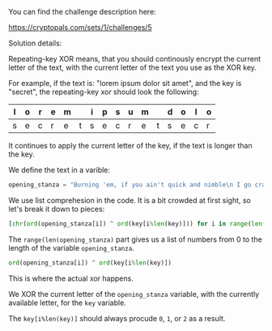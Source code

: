You can find the challenge description here:

https://cryptopals.com/sets/1/challenges/5

Solution details:

Repeating-key XOR means, that you should continously encrypt the current letter of the text, with the current letter of the text you use as the XOR key.

For example, if the text is: "lorem ipsum dolor sit amet", and the key is "secret", the repeating-key xor should look the following:

| l | o | r | e | m |   | i | p | s| u | m |  | d | o | l | o |
|---|---|---|---|---|---|---|---|---|---|---|---|---|---|---|---|
| s | e | c | r | e | t | s | e | c | r | e | t | s | e | c | r |



It continues to apply the current letter of the key, if the text is longer than the key.

We define the text in a varible:

```python
opening_stanza = "Burning 'em, if you ain't quick and nimble\n I go crazy when I hear a cymbal"
```

We use list comprehesion in the code. It is a bit crowded at first sight, so let's break it down to pieces:

```python
[chr(ord(opening_stanza[i]) ^ ord(key[i%len(key)])) for i in range(len(opening_stanza))]
```

The `range(len(opening_stanza)` part gives us a list of numbers from 0 to the length of the variable `opening_stanza`.

```python
ord(opening_stanza[i]) ^ ord(key[i%len(key)])
```

This is where the actual xor happens.  

We XOR the current letter of the `opening_stanza` variable, with the currently available letter, for the `key` variable.  

The `key[i%len(key)]` should always procude `0`, `1`, or `2` as a result.